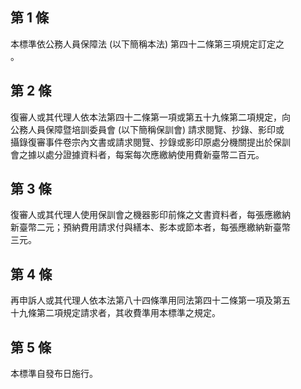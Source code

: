 第 1 條
-------
本標準依公務人員保障法 (以下簡稱本法) 第四十二條第三項規定訂定之  
。

第 2 條
-------
復審人或其代理人依本法第四十二條第一項或第五十九條第二項規定，向  
公務人員保障暨培訓委員會 (以下簡稱保訓會) 請求閱覽、抄錄、影印或  
攝錄復審事件卷宗內文書或請求閱覽、抄錄或影印原處分機關提出於保訓  
會之據以處分證據資料者，每案每次應繳納使用費新臺幣二百元。

第 3 條
-------
復審人或其代理人使用保訓會之機器影印前條之文書資料者，每張應繳納  
新臺幣二元；預納費用請求付與繕本、影本或節本者，每張應繳納新臺幣  
三元。

第 4 條
-------
再申訴人或其代理人依本法第八十四條準用同法第四十二條第一項及第五  
十九條第二項規定請求者，其收費準用本標準之規定。

第 5 條
-------
本標準自發布日施行。

